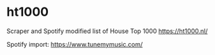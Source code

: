 # ht1000
Scraper and Spotify modified list of House Top 1000 https://ht1000.nl/


Spotify import: https://www.tunemymusic.com/
